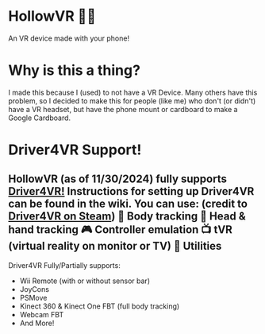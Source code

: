 # HollowVR 📱🥽
An VR device made with your phone!

# Why is this a thing? 
I made this because I (used) to not have a VR Device. Many others have this problem, so I decided to make this for people (like me) who don't (or didn't) have a VR headset, but have the phone mount or cardboard to make a Google Cardboard.

# Driver4VR Support!

HollowVR (as of 11/30/2024) fully supports [Driver4VR!](https://www.driver4vr.com/)
Instructions for setting up Driver4VR can be found in the wiki. You can use: (credit to [Driver4VR on Steam](https://store.steampowered.com/app/1366950/Driver4VR/))
💪 Body tracking
👋 Head & hand tracking
🎮 Controller emulation
📺 tVR (virtual reality on monitor or TV)
🔧 Utilities
---
Driver4VR Fully/Partially supports:
- Wii Remote (with or without sensor bar)
- JoyCons
- PSMove
- Kinect 360 & Kinect One FBT (full body tracking)
- Webcam FBT
- And More!
